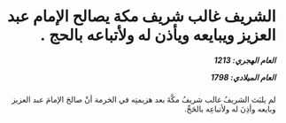 <h1 dir="rtl">الشريف غالب شريف مكة يصالح الإمام عبد العزيز ويبايعه ويأذن له ولأتباعه بالحج .</h1>

<h5 dir="rtl">العام الهجري:  1213

العام الميلادي: 1798

</h5>

<p dir="rtl">لم يلبَث الشريفُ غالب شريفُ مكَّةَ بعد هزيمتِه في الخرمة أنْ صالحَ الإمامَ عبد العزيز وبايعه وأذِنَ له ولأتباعِه بالحَجِّ.</p></br>
